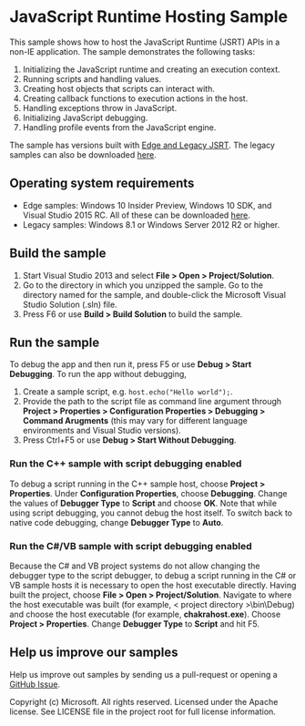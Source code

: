 # JavaScript Runtime Hosting Sample
This sample shows how to host the JavaScript Runtime (JSRT) APIs in a non-IE application. The sample demonstrates the following tasks:

1. Initializing the JavaScript runtime and creating an execution context.
2. Running scripts and handling values.
3. Creating host objects that scripts can interact with.
4. Creating callback functions to execution actions in the host.
5. Handling exceptions throw in JavaScript.
6. Initializing JavaScript debugging.
7. Handling profile events from the JavaScript engine.

The sample has versions built with [Edge and Legacy JSRT](https://msdn.microsoft.com/en-us/library/dn903710.aspx). The legacy samples can also be downloaded [here](https://code.msdn.microsoft.com/JavaScript-Runtime-Hosting-d3a13880). 

## Operating system requirements
- Edge samples: Windows 10 Insider Preview, Windows 10 SDK, and Visual Studio 2015 RC. All of these can be downloaded [here](https://dev.windows.com/en-US/downloads/windows-10-developer-tools).
- Legacy samples: Windows 8.1 or Windows Server 2012 R2 or higher.

## Build the sample
1. Start Visual Studio 2013 and select **File > Open > Project/Solution**. 
2. Go to the directory in which you unzipped the sample. Go to the directory named for the sample, and double-click the Microsoft Visual Studio Solution (.sln) file. 
3. Press F6 or use **Build > Build Solution** to build the sample. 

## Run the sample
To debug the app and then run it, press F5 or use **Debug > Start Debugging**. To run the app without debugging, 
1. Create a sample script, e.g. `host.echo("Hello world");`.
2. Provide the path to the script file as command line argument through **Project > Properties > Configuration Properties > Debugging > Command Arugments** (this may vary for different language environments and Visual Studio versions).
3. Press Ctrl+F5 or use **Debug > Start Without Debugging**.

### Run the C++ sample with script debugging enabled

To debug a script running in the C++ sample host, choose **Project > Properties**. Under **Configuration Properties**, choose **Debugging**. Change the values of **Debugger Type** to **Script** and choose **OK**. Note that while using script debugging, you cannot debug the host itself. To switch back to native code debugging, change **Debugger Type** to **Auto**.


### Run the C#/VB sample with script debugging enabled

Because the C# and VB project systems do not allow changing the debugger type to the script debugger, to debug a script running in the C# or VB sample hosts it is necessary to open the host executable directly. Having built the project, choose **File > Open > Project/Solution**. Navigate to where the host executable was built (for example, < project directory >\bin\Debug) and choose the host executable (for example, **chakrahost.exe**). Choose **Project >  Properties**. Change **Debugger Type** to **Script** and hit F5.

## Help us improve our samples
Help us improve out samples by sending us a pull-request or opening a [GitHub Issue](https://github.com/Microsoft/Chakra-Samples/issues/new).


Copyright (c) Microsoft. All rights reserved.  Licensed under the Apache license. See LICENSE file in the project root for full license information.